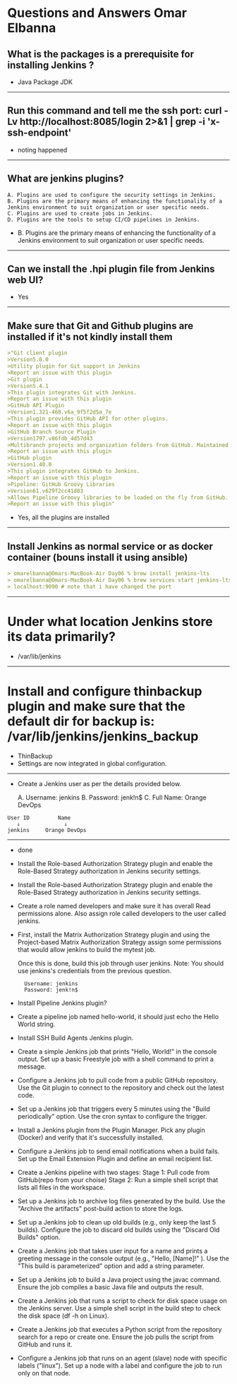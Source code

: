 # Questions and Answers Omar Elbanna

## What is the packages is a prerequisite for installing Jenkins ?
- Java Package JDK
---------------------------------------------------------------------------------------
## Run this command and tell me the ssh port: curl -Lv http://localhost:8085/login 2>&1 | grep -i 'x-ssh-endpoint'
- noting happened 
---------------------------------------------------------------------------------------
## What are jenkins plugins?

	A. Plugins are used to configure the security settings in Jenkins.
	B. Plugins are the primary means of enhancing the functionality of a Jenkins environment to suit organization or user specific needs.
	C. Plugins are used to create jobs in Jenkins.
	D. Plugins are the tools to setup CI/CD pipelines in Jenkins.

- B. Plugins are the primary means of enhancing the functionality of a Jenkins environment to suit organization or user specific needs.
---------------------------------------------------------------------------------------
## Can we install the .hpi plugin file from Jenkins web UI?
- Yes
---------------------------------------------------------------------------------------
## Make sure that Git and Github plugins are installed if it's not kindly install them
```markdown
>"Git client plugin
>Version5.0.0
>Utility plugin for Git support in Jenkins
>Report an issue with this plugin
>Git plugin
>Version5.4.1
>This plugin integrates Git with Jenkins.
>Report an issue with this plugin
>GitHub API Plugin
>Version1.321-468.v6a_9f5f2d5a_7e
>This plugin provides GitHub API for other plugins.
>Report an issue with this plugin
>GitHub Branch Source Plugin
>Version1797.v86fdb_4d57d43
>Multibranch projects and organization folders from GitHub. Maintained by CloudBees, Inc.
>Report an issue with this plugin
>GitHub plugin
>Version1.40.0
>This plugin integrates GitHub to Jenkins.
>Report an issue with this plugin
>Pipeline: GitHub Groovy Libraries
>Version61.v629f2cc41d83
>Allows Pipeline Groovy libraries to be loaded on the fly from GitHub.
>Report an issue with this plugin"
```
- Yes, all the plugins are installed
---------------------------------------------------------------------------------------
## Install Jenkins as normal service or as docker container (bouns install it using ansible)
```markdown
> omarelbanna@Omars-MacBook-Air Day06 % brew install jenkins-lts       
> omarelbanna@Omars-MacBook-Air Day06 % brew services start jenkins-lts
> localhost:9090 # note that i have changed the port 
```
---------------------------------------------------------------------------------------
# Under what location Jenkins store its data primarily?
- /var/lib/jenkins
---------------------------------------------------------------------------------------
# Install and configure thinbackup plugin and make sure that the default dir for backup is: /var/lib/jenkins/jenkins_backup
- ThinBackup
- Settings are now integrated in global configuration.
---------------------------------------------------------------------------------------
- Create a Jenkins user as per the details provided below.

	A. Username: jenkins
	B. Password: jenk!n$
	C. Full Name: Orange DevOps
```
User ID         Name
   ↓              ↓
jenkins 	Orange DevOps
```
---------------------------------------------------------------------------------------
- done
- Install the Role-based Authorization Strategy plugin and enable the Role-Based Strategy authorization in Jenkins security settings.

- Install the Role-based Authorization Strategy plugin and enable the Role-Based Strategy authorization in Jenkins security settings.

- Create a role named developers and make sure it has overall Read permissions alone. Also assign role called developers to the user called jenkins.

- First, install the Matrix Authorization Strategy plugin and using the Project-based Matrix Authorization Strategy assign some permissions that would allow jenkins to build the mytest job.

	Once this is done, build this job through user jenkins.
	Note: You should use jenkins's credentials from the previous question.
	
		Username: jenkins
		Password: jenk!n$

- Install Pipeline Jenkins plugin?

- Create a pipeline job named hello-world, it should just echo the Hello World string.

- Install SSH Build Agents Jenkins plugin.

- Create a simple Jenkins job that prints "Hello, World!" in the console output.
	Set up a basic Freestyle job with a shell command to print a message.

- Configure a Jenkins job to pull code from a public GitHub repository.
	Use the Git plugin to connect to the repository and check out the latest code.

- Set up a Jenkins job that triggers every 5 minutes using the "Build periodically" option.
	Use the cron syntax to configure the trigger.

- Install a Jenkins plugin from the Plugin Manager.
	Pick any plugin (Docker) and verify that it's successfully installed.

- Configure a Jenkins job to send email notifications when a build fails.
	Set up the Email Extension Plugin and define an email recipient list.

- Create a Jenkins pipeline with two stages:
	Stage 1: Pull code from GitHub(repo from your choise)
	Stage 2: Run a simple shell script that lists all files in the workspace.

- Set up a Jenkins job to archive log files generated by the build.
	Use the "Archive the artifacts" post-build action to store the logs.

- Set up a Jenkins job to clean up old builds (e.g., only keep the last 5 builds).
	Configure the job to discard old builds using the "Discard Old Builds" option.

- Create a Jenkins job that takes user input for a name and prints a greeting message in the console output (e.g., "Hello, [Name]!" ).
	Use the "This build is parameterized" option and add a string parameter.

- Set up a Jenkins job to build a Java project using the javac command.
	Ensure the job compiles a basic Java file and outputs the result.

- Create a Jenkins job that runs a script to check for disk space usage on the Jenkins server.
	Use a simple shell script in the build step to check the disk space (df -h on Linux).

- Create a Jenkins job that executes a Python script from the repository search for a repo or create one.
	Ensure the job pulls the script from GitHub and runs it.

- Configure a Jenkins job that runs on an agent (slave) node with specific labels ("linux").
	Set up a node with a label and configure the job to run only on that node.